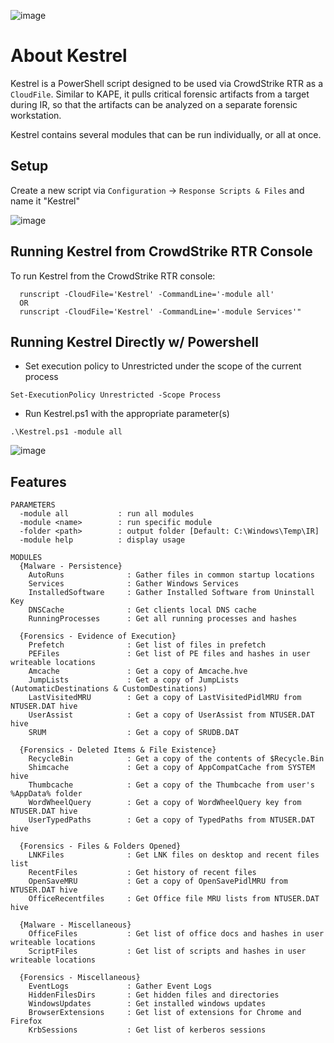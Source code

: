 ![image](https://github.com/Analyzer1x7000/Kestrel/assets/103800652/0565b017-9211-4a1f-91ab-97a03677fa3e)


# About Kestrel
Kestrel is a PowerShell script designed to be used via CrowdStrike RTR as a `CloudFile`. Similar to KAPE, it pulls critical forensic artifacts from a target during IR, so that the artifacts can be analyzed on a separate forensic workstation.

Kestrel contains several modules that can be run individually, or all at once.

## Setup
Create a new script via `Configuration` -> `Response Scripts & Files` and name it "Kestrel"

![image](https://github.com/Analyzer1x7000/Kestrel/assets/103800652/b0b05280-712d-4aaa-bd32-8f8842a13691)

## Running Kestrel from CrowdStrike RTR Console

To run Kestrel from the CrowdStrike RTR console:
```
  runscript -CloudFile='Kestrel' -CommandLine='-module all'
  OR 
  runscript -CloudFile='Kestrel' -CommandLine='-module Services'"
```

## Running Kestrel Directly w/ Powershell

- Set execution policy to Unrestricted under the scope of the current process

`Set-ExecutionPolicy Unrestricted -Scope Process`

- Run Kestrel.ps1 with the appropriate parameter(s)

`.\Kestrel.ps1 -module all`

![image](https://github.com/Analyzer1x7000/Kestrel/assets/103800652/3628e476-7e22-4449-be65-1f672ebff4b0)

## Features
```
PARAMETERS
  -module all           : run all modules
  -module <name>        : run specific module
  -folder <path>        : output folder [Default: C:\Windows\Temp\IR]
  -module help          : display usage

MODULES
  {Malware - Persistence}
    AutoRuns              : Gather files in common startup locations
    Services              : Gather Windows Services
    InstalledSoftware     : Gather Installed Software from Uninstall Key
    DNSCache              : Get clients local DNS cache
    RunningProcesses      : Get all running processes and hashes
  
  {Forensics - Evidence of Execution}
    Prefetch              : Get list of files in prefetch
    PEFiles               : Get list of PE files and hashes in user writeable locations
    Amcache               : Get a copy of Amcache.hve 
    JumpLists             : Get a copy of JumpLists (AutomaticDestinations & CustomDestinations)
    LastVisitedMRU        : Get a copy of LastVisitedPidlMRU from NTUSER.DAT hive
    UserAssist            : Get a copy of UserAssist from NTUSER.DAT hive
    SRUM                  : Get a copy of SRUDB.DAT
  
  {Forensics - Deleted Items & File Existence}
    RecycleBin            : Get a copy of the contents of $Recycle.Bin
    Shimcache             : Get a copy of AppCompatCache from SYSTEM hive
    Thumbcache            : Get a copy of the Thumbcache from user's %AppData% folder
    WordWheelQuery        : Get a copy of WordWheelQuery key from NTUSER.DAT hive
    UserTypedPaths        : Get a copy of TypedPaths from NTUSER.DAT hive
  
  {Forensics - Files & Folders Opened}
    LNKFiles              : Get LNK files on desktop and recent files list
    RecentFiles           : Get history of recent files
    OpenSaveMRU           : Get a copy of OpenSavePidlMRU from NTUSER.DAT hive
    OfficeRecentfiles     : Get Office file MRU lists from NTUSER.DAT hive
  
  {Malware - Miscellaneous}
    OfficeFiles           : Get list of office docs and hashes in user writeable locations
    ScriptFiles           : Get list of scripts and hashes in user writeable locations
  
  {Forensics - Miscellaneous}
    EventLogs             : Gather Event Logs
    HiddenFilesDirs       : Get hidden files and directories
    WindowsUpdates        : Get installed windows updates
    BrowserExtensions     : Get list of extensions for Chrome and Firefox
    KrbSessions           : Get list of kerberos sessions
```

